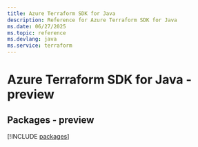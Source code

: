 ```yaml
---
title: Azure Terraform SDK for Java
description: Reference for Azure Terraform SDK for Java
ms.date: 06/27/2025
ms.topic: reference
ms.devlang: java
ms.service: terraform
---
```

# Azure Terraform SDK for Java - preview
## Packages - preview
[!INCLUDE [packages](terraform-index.md)]